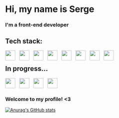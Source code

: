 # **Hi, my name is Serge**
### I'm a front-end developer

## Tech stack:
<img align="left" width="32px" src="https://cdn.jsdelivr.net/gh/devicons/devicon/icons/html5/html5-original.svg" style="padding-right: 10px;"/>
<img align="left" width="32px" src="https://cdn.jsdelivr.net/gh/devicons/devicon/icons/css3/css3-original.svg" style="padding-right: 10px;"/>
<img align="left" width="32px" src="https://cdn.jsdelivr.net/gh/devicons/devicon/icons/sass/sass-original.svg" style="padding-right: 10px;"/>
<img align="left" width="32px" src="https://cdn.jsdelivr.net/gh/devicons/devicon/icons/gulp/gulp-plain.svg" style="padding-right: 10px;"/>
<img align="left" width="32px" src="https://cdn.jsdelivr.net/gh/devicons/devicon/icons/react/react-original.svg" style="padding-right: 10px;"/>
<img align="left" width="32px" src="https://cdn.jsdelivr.net/gh/devicons/devicon/icons/javascript/javascript-original.svg" style="padding-right: 10px;"/>
<img align="left" width="32px" src="https://cdn.jsdelivr.net/gh/devicons/devicon/icons/typescript/typescript-original.svg" style="padding-right: 10px;"/>
<img align="left" width="32px" src="https://cdn.jsdelivr.net/gh/devicons/devicon/icons/figma/figma-original.svg" style="padding-right: 10px;"/>
<br />

## In progress...
<img align="left" width="32px" src="https://cdn.jsdelivr.net/gh/devicons/devicon/icons/redux/redux-original.svg" style="padding-right: 10px;"/>
<img align="left" width="32px" src="https://cdn.jsdelivr.net/gh/devicons/devicon/icons/threejs/threejs-original.svg" style="padding-right: 10px;"/>
<img align="left" width="32px" src="https://cdn.jsdelivr.net/gh/devicons/devicon/icons/nextjs/nextjs-original-wordmark.svg" style="padding-right: 10px;"/>
<img align="left" width="32px" src="https://cdn.jsdelivr.net/gh/devicons/devicon/icons/tailwindcss/tailwindcss-plain.svg" style="padding-right: 10px;"/>
<br />
<br />

### Welcome to my profile! <3

[![Anurag's GitHub stats](https://github-readme-stats.vercel.app/api?username=g4rv&hide=prs,issues&show_icons=true&theme=nightowl)](https://github.com/anuraghazra/github-readme-stats)
